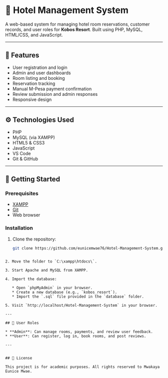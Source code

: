 # 🏨 Hotel Management System

A web-based system for managing hotel room reservations, customer records, and user roles for **Kobos Resort**. Built using PHP, MySQL, HTML/CSS, and JavaScript.

---

## 📌 Features

- User registration and login
- Admin and user dashboards
- Room listing and booking
- Reservation tracking
- Manual M-Pesa payment confirmation
- Review submission and admin responses
- Responsive design

---

## ⚙️ Technologies Used

- PHP
- MySQL (via XAMPP)
- HTML5 & CSS3
- JavaScript
- VS Code
- Git & GitHub

---

## 🚀 Getting Started

### Prerequisites

- [XAMPP](https://www.apachefriends.org/index.html)
- [Git](https://git-scm.com/)
- Web browser

### Installation

1. Clone the repository:

   ```bash
   git clone https://github.com/eunicemwae76/Hotel-Management-System.git
````

2. Move the folder to `C:\xampp\htdocs\`.

3. Start Apache and MySQL from XAMPP.

4. Import the database:

   * Open `phpMyAdmin` in your browser.
   * Create a new database (e.g., `kobos_resort`).
   * Import the `.sql` file provided in the `database` folder.

5. Visit `http://localhost/Hotel-Management-System` in your browser.

---

## 👤 User Roles

* **Admin**: Can manage rooms, payments, and review user feedback.
* **User**: Can register, log in, book rooms, and post reviews.

---


## 📄 License

This project is for academic purposes. All rights reserved to Mwakaya Eunice Mwae.




